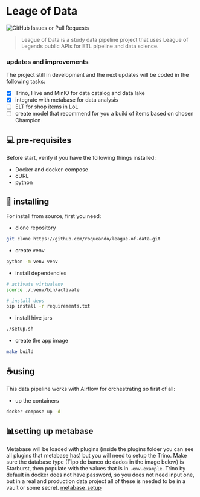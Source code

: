 # Leage of Data

![GitHub Issues or Pull Requests](https://img.shields.io/github/issues-pr/roqueando/league-of-data)

> League of Data is a study data pipeline project that uses League of Legends public APIs for ETL pipeline and data science.

### updates and improvements

The project still in development and the next updates will be coded in the following tasks:
- [x] Trino, Hive and MinIO for data catalog and data lake
- [x] integrate with metabase for data analysis
- [ ] ELT for shop items in LoL
- [ ] create model that recommend for you a build of items based on chosen Champion

## 💻 pre-requisites

Before start, verify if you have the following things installed:
- Docker and docker-compose
- cURL
- python

## 🚀 installing

For install from source, first you need:

- clone repository
```sh
git clone https://github.com/roqueando/league-of-data.git
```

- create venv
```sh
python -m venv venv
```

- install dependencies
```sh
# activate virtualenv
source ./.venv/bin/activate

# install deps
pip install -r requirements.txt
```

- install hive jars
```sh
./setup.sh
```

- create the app image
```sh
make build
```

## ☕using

This data pipeline works with Airflow for orchestrating so first of all:
- up the containers

```sh
docker-compose up -d
```

## 📊setting up metabase

Metabase will be loaded with plugins (inside the plugins folder you can see all plugins that metabase has) but you will need to setup the Trino. Make sure the database type (Tipo de banco de dados in the image below) is Starburst, then populate with the values that is in `.env.example`. Trino by default in docker does not have password, so you does not need input one, but in a real and production data project all of these is needed to be in a vault or some secret.
[metabase_setup](images/metabase-config)

